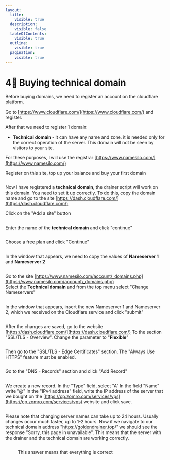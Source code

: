 ```yaml
---
layout:
  title:
    visible: true
  description:
    visible: false
  tableOfContents:
    visible: true
  outline:
    visible: true
  pagination:
    visible: true
---
```


# 4⃣ Buying technical domain

Before buying domains, we need to register an account on the cloudflare platform.

Go to [https://www.cloudflare.com/](https://www.cloudflare.com/) and register.

After that we need to register 1 domain:

* **Technical domain** - it can have any name and zone. it is needed only for the correct operation of the server. This domain will not be seen by visitors to your site.

For these purposes, I will use the registrar [https://www.namesilo.com/](https://www.namesilo.com/)

Register on this site, top up your balance and buy your first domain

<figure><img src="../../.gitbook/assets/image (24).png" alt=""><figcaption></figcaption></figure>

Now I have registered a **technical domain**, the drainer script will work on this domain. You need to set it up correctly. To do this, copy the domain name and go to the site [https://dash.cloudflare.com/](https://dash.cloudflare.com/)

Click on the "Add a site" button

<figure><img src="../../.gitbook/assets/image (9).png" alt=""><figcaption></figcaption></figure>

Enter the name of the **technical domain** and click "continue"

<figure><img src="../../.gitbook/assets/image (12).png" alt=""><figcaption></figcaption></figure>

Choose a free plan and click "Continue"

<figure><img src="../../.gitbook/assets/image (11).png" alt=""><figcaption></figcaption></figure>

In the window that appears, we need to copy the values of **Nameserver 1** and **Nameserver 2**

<figure><img src="../../.gitbook/assets/image (13).png" alt=""><figcaption></figcaption></figure>

Go to the site [https://www.namesilo.com/account\_domains.php](https://www.namesilo.com/account\_domains.php) \
Select the **Technical domain** and from the top menu select "Change Nameservers"

<figure><img src="../../.gitbook/assets/image (2).png" alt=""><figcaption></figcaption></figure>

In the window that appears, insert the new Nameserver 1 and Nameserver 2, which we received on the Cloudflare service and click "submit"

<figure><img src="../../.gitbook/assets/image (3).png" alt=""><figcaption></figcaption></figure>

After the changes are saved, go to the website [https://dash.cloudflare.com/](https://dash.cloudflare.com/) To the section "SSL/TLS - Overview". Change the parameter to "**Flexible**"

<figure><img src="../../.gitbook/assets/image (4).png" alt=""><figcaption></figcaption></figure>

Then go to the "SSL/TLS - Edge Certificates" section. The "Always Use HTTPS" feature must be enabled.

<figure><img src="../../.gitbook/assets/image (5).png" alt=""><figcaption></figcaption></figure>

Go to the "DNS - Records" section and click "Add Record"

<figure><img src="../../.gitbook/assets/image (6).png" alt=""><figcaption></figcaption></figure>

We create a new record. In the "Type" field, select "A" In the field "Name" write "@" In the "IPv4 address" field, write the IP address of the server that we bought on the [https://cp.zomro.com/services/vps](https://cp.zomro.com/services/vps) website and click save.

<figure><img src="../../.gitbook/assets/image (7).png" alt=""><figcaption></figcaption></figure>

Please note that changing server names can take up to 24 hours. Usually changes occur much faster, up to 1-2 hours. Now if we navigate to our technical domain address "https://goldendrainer.top/" we should see the response "Sorry, this page in unavailable". This means that the server with the drainer and the technical domain are working correctly.

<figure><img src="../../.gitbook/assets/image (8).png" alt=""><figcaption><p>This answer means that everything is correct</p></figcaption></figure>

